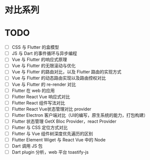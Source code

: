 # 对比系列

# TODO

- [ ] CSS 与 Flutter 的盒模型
- [ ] JS 与 Dart 的事件循环与异步编程
- [ ] Vue 与 Flutter 的响应式原理
- [ ] Vue 与 Flutter 的无限滚动与优化
- [ ] Vue 与 Flutter 的路由对比，以及 Flutter 路由的实现方式
- [ ] Vue 与 Flutter 的动态路由实现以及路由控权对比
- [ ] Vue 与 Flutter 的 re-render 对比
- [ ] Flutter 在 web 的应用
- [ ] Flutter React Vue 响应式对比
- [ ] Flutter React 组件写法对比
- [ ] Flutter React Vue状态管理对比 provider
- [ ] Flutter Electron 客户端对比（UI的编写，原生系统的能力，打包构建）
- [ ] Flutter 状态管理 GetX Bloc Provider，react Provider
- [ ] Flutter 与 CSS 定位方式对比
- [ ] Flutter 与 Vue 组件树深度优先遍历的区别
- [ ] Flutter Element Wiget 与 React Vue 中的 Node
- [ ] Dart 调用 JS 包
- [ ] Dart plugin 分析，web 平台 toastify-js
